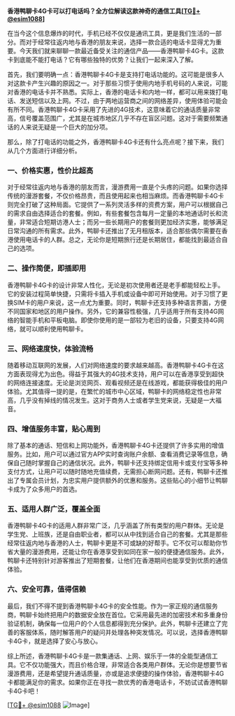 **香港鸭聊卡4G卡可以打电话吗？全方位解读这款神奇的通信工具[[TG💪+ @esim1088](https://t.me/s/esim1088)]**

在当今这个信息爆炸的时代，手机已经不仅仅是通讯工具，更是我们生活的一部分。而对于经常往返内地与香港的朋友来说，选择一款合适的电话卡显得尤为重要。今天我们就来聊聊一款最近备受关注的通信产品——香港鸭聊卡4G卡。这款卡到底能不能打电话？它有哪些独特的优势？让我们一起来深入了解。

首先，我们要明确一点：香港鸭聊卡4G卡是支持打电话功能的。这可能是很多人对这款卡产生兴趣的原因之一。对于那些习惯于使用内地手机号码的人来说，可能对香港的电话卡并不熟悉。实际上，香港的电话卡和内地一样，都可以用来拨打电话、发送短信以及上网。不过，由于两地运营商之间的网络差异，使用体验可能会有所不同。香港鸭聊卡4G卡采用了先进的4G技术，这意味着它的通话质量非常高，信号覆盖范围广，尤其是在城市地区几乎不存在盲区问题。这对于需要频繁通话的人来说无疑是一个巨大的加分项。

那么，除了打电话的功能之外，香港鸭聊卡4G卡还有什么亮点呢？接下来，我们从几个方面进行详细分析。

### 一、价格实惠，性价比超高

对于经常往返内地与香港的朋友而言，漫游费用一直是个头疼的问题。如果你选择传统的漫游套餐，不仅价格昂贵，而且使用起来也相当麻烦。而香港鸭聊卡4G卡则完全打破了这种局面。它提供了一系列灵活多样的资费方案，用户可以根据自己的需求自由选择适合的套餐。例如，有些套餐包含每月一定量的本地通话时长和流量，非常适合短期访港人士；而另一些长期用户的套餐则更加经济实惠，能够满足日常沟通的所有需求。此外，鸭聊卡还推出了无月租版本，适合那些偶尔需要在香港使用电话卡的人群。总之，无论你是短期旅行还是长期居住，都能找到最适合自己的选项。

### 二、操作简便，即插即用

香港鸭聊卡4G卡的设计非常人性化，无论是初次使用者还是老手都能轻松上手。它的安装过程简单快捷，只需将卡插入手机或设备中即可开始使用。对于习惯了更换SIM卡的用户来说，这一点尤为重要。同时，鸭聊卡还支持多种语言界面，方便不同国家和地区的用户操作。另外，它的兼容性极强，几乎适用于所有支持4G网络的智能手机和平板电脑。即使你使用的是一部较为老旧的设备，只要支持4G网络，就可以顺利使用鸭聊卡。

### 三、网络速度快，体验流畅

随着移动互联网的发展，人们对网络速度的要求越来越高。香港鸭聊卡4G卡在这方面表现得尤为出色。得益于其强大的4G技术支持，用户可以在香港享受到超快的网络连接速度。无论是浏览网页、观看视频还是在线游戏，都能获得极佳的用户体验。尤其值得一提的是，在繁忙的城市中心区域，鸭聊卡的网络稳定性也非常高，几乎没有掉线的情况发生。这对于商务人士或者学生党来说，无疑是一大福音。

### 四、增值服务丰富，贴心周到

除了基本的通话、短信和上网功能外，香港鸭聊卡4G卡还提供了许多实用的增值服务。比如，用户可以通过官方APP实时查询账户余额、查看消费记录等信息，确保自己随时掌握自己的通信状况。此外，鸭聊卡还支持绑定信用卡或支付宝等多种支付方式，让用户可以随时随地充值续费，无需担心断网问题。还有，鸭聊卡还推出了专属会员计划，为忠实用户提供额外的优惠和服务。这些贴心的小细节让鸭聊卡成为了众多用户的首选。

### 五、适用人群广泛，覆盖全面

香港鸭聊卡4G卡的适用人群非常广泛，几乎涵盖了所有类型的用户群体。无论是学生党、上班族，还是自由职业者，都可以从中找到适合自己的套餐。尤其是那些经常往返内地与香港的人士，鸭聊卡更是不可或缺的好帮手。它不仅可以帮助你节省大量的漫游费用，还能让你在香港享受到如同在家一般的便捷通信服务。此外，鸭聊卡还特别针对游客推出了短期套餐，让他们在香港期间也能享受到优质的通信体验。

### 六、安全可靠，值得信赖

最后，我们不得不提到香港鸭聊卡4G卡的安全性能。作为一家正规的通信服务商，鸭聊卡始终把用户的数据安全放在首位。它采用最先进的加密技术和多重身份验证机制，确保每一位用户的个人信息都得到充分保护。此外，鸭聊卡还建立了完善的客服体系，随时解答用户的疑问并处理各种突发情况。可以说，选择香港鸭聊卡4G卡，就是选择了安心与放心。

综上所述，香港鸭聊卡4G卡是一款集通话、上网、娱乐于一体的全能型通信工具。它不仅功能强大，而且价格合理，非常适合各类用户群体。无论你是想要节省漫游费用，还是希望提升通话质量，亦或是追求便捷的操作体验，香港鸭聊卡4G卡都能满足你的需求。如果你正在寻找一款优秀的香港电话卡，不妨试试香港鸭聊卡4G卡吧！

[[TG💪+ @esim1088](https://t.me/s/esim1088) ![Image](https://i.postimg.cc/4NQfJmqS/Snipaste-2025-05-13-00-14-12.png)]